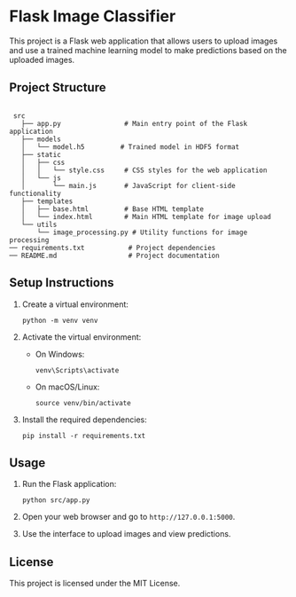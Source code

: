 # Flask Image Classifier

This project is a Flask web application that allows users to upload images and use a trained machine learning model to make predictions based on the uploaded images.

## Project Structure

```

 src
   ├── app.py                # Main entry point of the Flask application
   ├── models
   │   └── model.h5         # Trained model in HDF5 format
   ├── static
   │   ├── css
   │   │   └── style.css     # CSS styles for the web application
   │   └── js
   │       └── main.js       # JavaScript for client-side functionality
   ├── templates
   │   ├── base.html         # Base HTML template
   │   └── index.html        # Main HTML template for image upload
   └── utils
       └── image_processing.py # Utility functions for image processing
── requirements.txt           # Project dependencies
── README.md                  # Project documentation
```

## Setup Instructions


1. Create a virtual environment:
   ```
   python -m venv venv
   ```

2. Activate the virtual environment:
   - On Windows:
     ```
     venv\Scripts\activate
     ```
   - On macOS/Linux:
     ```
     source venv/bin/activate
     ```

3. Install the required dependencies:
   ```
   pip install -r requirements.txt
   ```

## Usage

1. Run the Flask application:
   ```
   python src/app.py
   ```

2. Open your web browser and go to `http://127.0.0.1:5000`.

3. Use the interface to upload images and view predictions.

## License

This project is licensed under the MIT License.